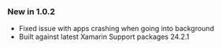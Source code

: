 ### New in 1.0.2

* Fixed issue with apps crashing when going into background
* Built against latest Xamarin Support packages 24.2.1
